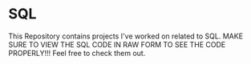 # SQL
This Repository contains projects I've worked on related to SQL. MAKE SURE TO VIEW THE SQL CODE IN RAW FORM TO SEE THE CODE PROPERLY!!! Feel free to check them out.
